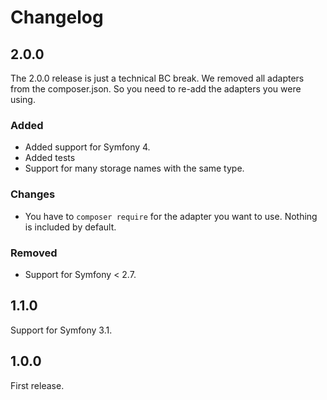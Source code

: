 # Changelog

## 2.0.0

The 2.0.0 release is just a technical BC break. We removed all adapters from the
composer.json. So you need to re-add the adapters you were using.   

### Added

- Added support for Symfony 4. 
- Added tests
- Support for many storage names with the same type. 

### Changes

- You have to `composer require` for the adapter you want to use. Nothing is included by default.

### Removed

- Support for Symfony < 2.7.  

## 1.1.0

Support for Symfony 3.1.

## 1.0.0

First release.
